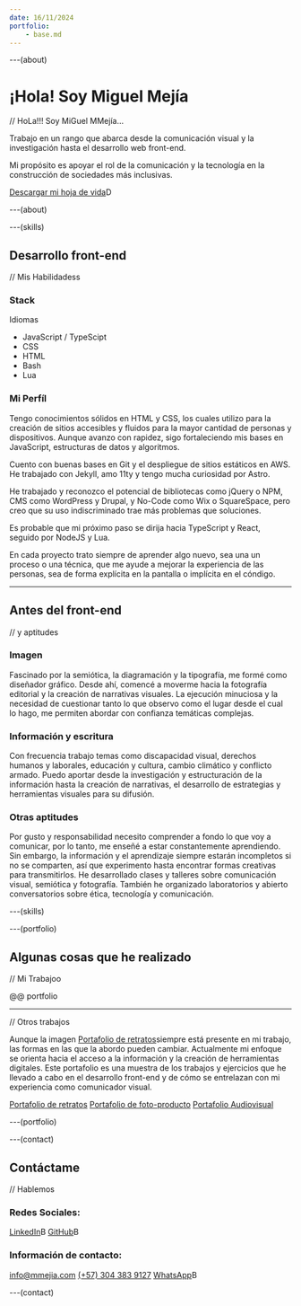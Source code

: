 ```yaml
---
date: 16/11/2024
portfolio:
    - base.md
---
```


---(about)

# ¡Hola! Soy Miguel Mejía

// HoLa!!! Soy MiGuel MMejía...

Trabajo en un rango que abarca desde la comunicación visual y la investigación hasta el desarrollo web front-end.

Mi propósito es apoyar el rol de la comunicación y la tecnología en la construcción de sociedades más inclusivas.

[Descargar mi hoja de vida](/assets/pdf/MiguelMejia_resume-cv.pdf)D

---(about)

---(skills)

## Desarrollo front-end

// Mis Habilidadess

### Stack

Idiomas

-   JavaScript / TypeScipt
-   CSS
-   HTML
-   Bash
-   Lua

### Mi Perfíl

Tengo conocimientos sólidos en HTML y CSS, los cuales utilizo para la creación de sitios accesibles y fluidos para la mayor cantidad de personas y dispositivos. Aunque avanzo con rapidez, sigo fortaleciendo mis bases en JavaScript, estructuras de datos y algoritmos.

Cuento con buenas bases en Git y el despliegue de sitios estáticos en AWS. He trabajado con Jekyll, amo 11ty y tengo mucha curiosidad por Astro.

He trabajado y reconozco el potencial de bibliotecas como jQuery o NPM, CMS como WordPress y Drupal, y No-Code como Wix o SquareSpace, pero creo que su uso indiscriminado trae más problemas que soluciones.

Es probable que mi próximo paso se dirija hacia TypeScript y React, seguido por NodeJS y Lua.

En cada proyecto trato siempre de aprender algo nuevo, sea una un proceso o una técnica, que me ayude a mejorar la experiencia de las personas, sea de forma explícita en la pantalla o implícita en el cóndigo.

---

## Antes del front-end

// y aptitudes

### Imagen

Fascinado por la semiótica, la diagramación y la tipografía, me formé como diseñador gráfico. Desde ahí, comencé a moverme hacia la fotografía editorial y la creación de narrativas visuales. La ejecución minuciosa y la necesidad de cuestionar tanto lo que observo como el lugar desde el cual lo hago, me permiten abordar con confianza temáticas complejas.

### Información y escritura

Con frecuencia trabajo temas como discapacidad visual, derechos humanos y laborales, educación y cultura, cambio climático y conflicto armado. Puedo aportar desde la investigación y estructuración de la información hasta la creación de narrativas, el desarrollo de estrategias y herramientas visuales para su difusión.

### Otras aptitudes

Por gusto y responsabilidad necesito comprender a fondo lo que voy a comunicar, por lo tanto, me enseñé a estar constantemente aprendiendo. Sin embargo, la información y el aprendizaje siempre estarán incompletos si no se comparten, así que experimento hasta encontrar formas creativas para transmitirlos. He desarrollado clases y talleres sobre comunicación visual, semiótica y fotografía. También he organizado laboratorios y abierto conversatorios sobre ética, tecnología y comunicación.

---(skills)

---(portfolio)

## Algunas cosas que he realizado

// Mi Trabajoo

@@ portfolio

---

// Otros trabajos

Aunque la imagen [Portafolio de retratos](https://mmejia.com)siempre está presente en mi trabajo, las formas en las que la abordo pueden cambiar. Actualmente mi enfoque se orienta hacia el acceso a la información y la creación de herramientas digitales.
Este portafolio es una muestra de los trabajos y ejercicios que he llevado a cabo en el desarrollo front-end y de cómo se entrelazan con mi experiencia como comunicador visual.

[Portafolio de retratos](https://mmejia.com)
[Portafolio de foto-producto](https://producto.mmejia.com)
[Portafolio Audiovisual](https://audiovisual.mmejia.com)

---(portfolio)

---(contact)

## Contáctame

// Hablemos

### Redes Sociales:

[LinkedIn](https://www.linkedin.com/in/-mmejia/)B
[GitHub](https://github.com/dothedada)B

### Información de contacto:

[info@mmejia.com](mailto:info@mmejia.com)
[(+57) 304 383 9127](tel:3043839127)
[WhatsApp](https://wa.me/573043839127)B

---(contact)
